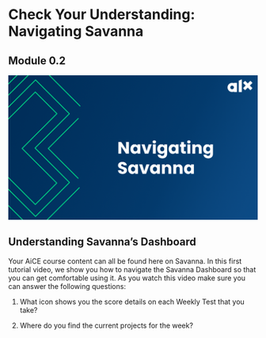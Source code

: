 # Check Your Understanding: Navigating Savanna

## Module 0.2

![image](/Navigating%20Savanna/image/Navigating%20Savanna.png)

## Understanding Savanna’s Dashboard

Your AiCE course content can all be found here on Savanna. In this first tutorial video, we show you how to navigate the Savanna Dashboard so that you can get comfortable using it. As you watch this video make sure you can answer the following questions:

1. What icon shows you the score details on each Weekly Test that you take?

2. Where do you find the current projects for the week?

